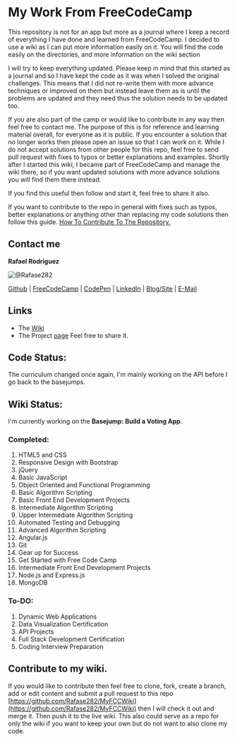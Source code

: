 # My Work From FreeCodeCamp
This repository is not for an app but more as a journal where I keep a record of everything I have done and learned from FreeCodeCamp. I decided to use a wiki as I can put more information easily on it. You will find the code easily on the directories, and more information on the wiki section

I will try to keep everything updated. Please keep in mind that this started as a journal and so I have kept the code as it was when I solved the original challenges. This means that I did not re-write them with more advance techniques or improved on them but instead leave them as is until the problems are updated and they need thus the solution needs to be updated too.

If you are also part of the camp or would like to contribute in any way then feel free to contact me. The purpose of this is for reference and learning material overall, for everyone as it is public. If you encounter a solution that no longer works then please open an issue so that I can work on it. While I do not accept solutions from other people for this repo, feel free to send pull request with fixes to typos or better explanations and examples. Shortly after I started this wiki, I became part of FreeCodeCamp and manage the wiki there, so if you want updated solutions with more advance solutions you will find them there instead.

If you find this useful then follow and start it, feel free to share it also.

If you want to contribute to the repo in general with fixes such as typos, better explanations or anything other than replacing my code solutions then follow this guide. [How To Contribute To The Repository.](https://github.com/FreeCodeCamp/FreeCodeCamp/wiki/How-To-Contribute-To-The-Wiki)

## Contact me
**Rafael Rodriguez**

![@Rafase282](https://avatars0.githubusercontent.com/Rafase282?&s=128)

[Github](https://github.com/Rafase282) | [FreeCodeCamp](http://www.freecodecamp.com/rafase282) |  [CodePen](http://codepen.io/Rafase282/) | [LinkedIn](https://www.linkedin.com/in/rafase282) | [Blog/Site](https://rafase282.wordpress.com/) | [E-Mail](mailto:rafase282@gmail.com)

## Links
- The [Wiki](https://github.com/Rafase282/My-FreeCodeCamp-Code/wiki)
- The Project [page](http://rafase282.github.io/My-FreeCodeCamp-Code) Feel free to share it.

## Code Status:
The curriculum changed once again, I'm mainly working on the API before I go back to the basejumps.

## Wiki Status:
I'm currently working on the **Basejump: Build a Voting App**.

### Completed:
1. HTML5 and CSS
2. Responsive Design with Bootstrap
3. jQuery
4. Basic JavaScript
5. Object Oriented and Functional Programming
6. Basic Algorithm Scripting
7. Basic Front End Development Projects
8. Intermediate Algorithm Scripting
9. Upper Intermediate Algorithm Scripting
10. Automated Testing and Debugging
11. Advanced Algorithm Scripting
12. Angular.js
13. Git
14. Gear up for Success
15. Get Started with Free Code Camp
16. Intermediate Front End Development Projects
17. Node.js and Express.js
18. MongoDB

### To-DO:
1. Dynamic Web Applications
2. Data Visualization Certification
3. API Projects
4. Full Stack Development Certification
5. Coding Interview Preparation

## Contribute to my wiki.
If you would like to contribute then feel free to clone, fork, create a branch, add or edit content and submit a pull request to this repo [https://github.com/Rafase282/MyFCCWiki](https://github.com/Rafase282/MyFCCWiki) then I will check it out and merge it. Then push it to the live wiki. This also could serve as a  repo for only the wiki if you want to keep your own but do not want to also clone my code.
